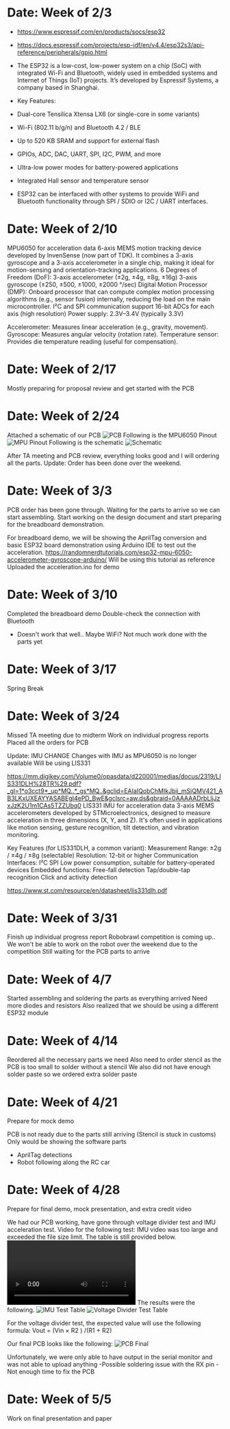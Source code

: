 # Date: Week of 2/3
- https://www.espressif.com/en/products/socs/esp32
- https://docs.espressif.com/projects/esp-idf/en/v4.4/esp32s3/api-reference/peripherals/gpio.html 
- The ESP32 is a low-cost, low-power system on a chip (SoC) with integrated Wi-Fi and Bluetooth, widely used in embedded systems and Internet of Things (IoT) projects. It’s developed by Espressif Systems, a company based in Shanghai.

- Key Features:
- Dual-core Tensilica Xtensa LX6 (or single-core in some variants)
- Wi-Fi (802.11 b/g/n) and Bluetooth 4.2 / BLE
- Up to 520 KB SRAM and support for external flash
- GPIOs, ADC, DAC, UART, SPI, I2C, PWM, and more
- Ultra-low power modes for battery-powered applications
- Integrated Hall sensor and temperature sensor

- ESP32 can be interfaced with other systems to provide WiFi and Bluetooth functionality through SPI / SDIO or I2C / UART interfaces. 

# Date: Week of 2/10
MPU6050 for acceleration data
6-axis MEMS motion tracking device developed by InvenSense (now part of TDK). It combines a 3-axis gyroscope and a 3-axis accelerometer in a single chip, making it ideal for motion-sensing and orientation-tracking applications.
6 Degrees of Freedom (DoF):
3-axis accelerometer (±2g, ±4g, ±8g, ±16g)
3-axis gyroscope (±250, ±500, ±1000, ±2000 °/sec)
Digital Motion Processor (DMP):
Onboard processor that can compute complex motion processing algorithms (e.g., sensor fusion) internally, reducing the load on the main microcontroller.
I²C and SPI communication support
16-bit ADCs for each axis (high resolution)
Power supply: 2.3V–3.4V (typically 3.3V)

Accelerometer: Measures linear acceleration (e.g., gravity, movement).
Gyroscope: Measures angular velocity (rotation rate).
Temperature sensor: Provides die temperature reading (useful for compensation).


# Date: Week of 2/17
Mostly preparing for proposal review and get started with the PCB

# Date: Week of 2/24
Attached a schematic of our PCB 
![PCB](PCB.png)
Following is the MPU6050 Pinout
![MPU Pinout](MPU_Pinout.png)
Following is the schematic
![Schematic](Schematic.png)

After TA meeting and PCB review, everything looks good and I will ordering all the parts.
Update: Order has been done over the weekend.

# Date: Week of 3/3
PCB order has been gone through.
Waiting for the parts to arrive so we can start assembling.
Start working on the design document and start preparing for the breadboard demonstration.

For breadboard demo, we will be showing the AprilTag conversion and basic ESP32 board demonstration using Arduino IDE to test out the acceleration.
https://randomnerdtutorials.com/esp32-mpu-6050-accelerometer-gyroscope-arduino/
Will be using this tutorial as reference
Uploaded the acceleration.ino for demo

# Date: Week of 3/10
Completed the breadboard demo
Double-check the connection with Bluetooth
- Doesn't work that well.. Maybe WiFi?
Not much work done with the parts yet

# Date: Week of 3/17
Spring Break

# Date: Week of 3/24
Missed TA meeting due to midterm
Work on individual progress reports
Placed all the orders for PCB

Update: IMU CHANGE 
Changes with IMU as MPU6050 is no longer available
Will be using LIS331

https://mm.digikey.com/Volume0/opasdata/d220001/medias/docus/2319/LIS331DLH%28TR%29.pdf?_gl=1*o3cct9*_up*MQ..*_gs*MQ..&gclid=EAIaIQobChMIkJbii_mSjQMV421_AB3LKxUXEAYYASABEgI4ePD_BwE&gclsrc=aw.ds&gbraid=0AAAAADrbLljJzxJzK2U1m1CAs5TZZUbq0
LIS331 IMU for acceleration data
3-axis MEMS accelerometers developed by STMicroelectronics, designed to measure acceleration in three dimensions (X, Y, and Z). It's often used in applications like motion sensing, gesture recognition, tilt detection, and vibration monitoring.

Key Features (for LIS331DLH, a common variant):
Measurement Range: ±2g / ±4g / ±8g (selectable)
Resolution: 12-bit or higher
Communication Interfaces:
I²C
SPI
Low power consumption, suitable for battery-operated devices
Embedded functions:
Free-fall detection
Tap/double-tap recognition
Click and activity detection

https://www.st.com/resource/en/datasheet/lis331dlh.pdf

# Date: Week of 3/31
Finish up individual progress report
Robobrawl competition is coming up.. We won't be able to work on the robot over the weekend due to the competition
Still waiting for the PCB parts to arrive

# Date: Week of 4/7
Started assembling and soldering the parts as everything arrived
Need more diodes and resistors
Also realized that we should be using a different ESP32 module 

# Date: Week of 4/14 <br>
Reordered all the necessary parts we need
Also need to order stencil as the PCB is too small to solder without a stencil
We also did not have enough solder paste so we ordered extra solder paste

# Date: Week of 4/21
Prepare for mock demo

PCB is not ready due to the parts still arriving (Stencil is stuck in customs)
Only would be showing the software parts
- AprilTag detections
- Robot following along the RC car

# Date: Week of 4/28
Prepare for final demo, mock presentation, and extra credit video

We had our PCB working, have gone through voltage divider test and IMU acceleration test.
Video for the following test:
IMU video was too large and exceeded the file size limit. The table is still provided below.
![Voltage Divider Test](Voltage_divider.MOV)
The results were the following.
![IMU Test Table](IMU_Test.png)
![Voltage Divider Test Table](Voltage_Divider_Test.png)

For the voltage divider test, the expected value will use the following formula: Vout = (Vin × R2 ) /(R1 + R2)

Our final PCB looks like the following:
![PCB Final](PCBPhoto.png)

Unfortunately, we were only able to have output in the serial monitor and was not able to upload anything
-Possible soldering issue with the RX pin
-Not enough time to fix the PCB

# Date: Week of 5/5
Work on final presentation and paper
